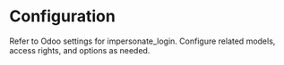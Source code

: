 # Configuration

Refer to Odoo settings for impersonate_login. Configure related models, access rights, and options as needed.
